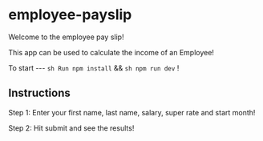 # employee-payslip

Welcome to the employee pay slip!

This app can be used to calculate the income of an Employee!

To start --- ```sh Run npm install``` && ```sh npm run dev``` !

## Instructions

Step 1: Enter your first name, last name, salary, super rate and start month!

Step 2: Hit submit and see the results!
